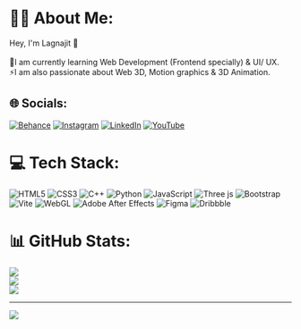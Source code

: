 # 🧑‍🦱 About Me:
Hey, I'm Lagnajit 👋<br><br>🔭I am currently learning Web Development (Frontend specially) & UI/ UX.<br>⚡I am also passionate about Web 3D, Motion graphics & 3D Animation.<br>


## 🌐 Socials:
[![Behance](https://img.shields.io/badge/Behance-1769ff?logo=behance&logoColor=white)](https://behance.net/https://www.behance.net/gghh14) [![Instagram](https://img.shields.io/badge/Instagram-%23E4405F.svg?logo=Instagram&logoColor=white)](https://instagram.com/https://www.instagram.com/i_am_lagnajit07/) [![LinkedIn](https://img.shields.io/badge/LinkedIn-%230077B5.svg?logo=linkedin&logoColor=white)](https://linkedin.com/in/https://www.linkedin.com/in/lagnajit7781/) [![YouTube](https://img.shields.io/badge/YouTube-%23FF0000.svg?logo=YouTube&logoColor=white)](https://youtube.com/@https://www.youtube.com/@expo7526) 

# 💻 Tech Stack:
![HTML5](https://img.shields.io/badge/html5-%23E34F26.svg?style=for-the-badge&logo=html5&logoColor=white) ![CSS3](https://img.shields.io/badge/css3-%231572B6.svg?style=for-the-badge&logo=css3&logoColor=white) ![C++](https://img.shields.io/badge/c++-%2300599C.svg?style=for-the-badge&logo=c%2B%2B&logoColor=white) ![Python](https://img.shields.io/badge/python-3670A0?style=for-the-badge&logo=python&logoColor=ffdd54) ![JavaScript](https://img.shields.io/badge/javascript-%23323330.svg?style=for-the-badge&logo=javascript&logoColor=%23F7DF1E) ![Three js](https://img.shields.io/badge/threejs-black?style=for-the-badge&logo=three.js&logoColor=white) ![Bootstrap](https://img.shields.io/badge/bootstrap-%238511FA.svg?style=for-the-badge&logo=bootstrap&logoColor=white) ![Vite](https://img.shields.io/badge/vite-%23646CFF.svg?style=for-the-badge&logo=vite&logoColor=white) ![WebGL](https://img.shields.io/badge/WebGL-990000?logo=webgl&logoColor=white&style=for-the-badge) ![Adobe After Effects](https://img.shields.io/badge/Adobe%20After%20Effects-9999FF.svg?style=for-the-badge&logo=Adobe%20After%20Effects&logoColor=white) ![Figma](https://img.shields.io/badge/figma-%23F24E1E.svg?style=for-the-badge&logo=figma&logoColor=white) ![Dribbble](https://img.shields.io/badge/Dribbble-EA4C89?style=for-the-badge&logo=dribbble&logoColor=white)
# 📊 GitHub Stats:
![](https://github-readme-stats.vercel.app/api?username=lagnajit007&theme=transparent&hide_border=true&include_all_commits=false&count_private=false)<br/>
![](https://github-readme-streak-stats.herokuapp.com/?user=lagnajit007&theme=transparent&hide_border=true)<br/>
![](https://github-readme-stats.vercel.app/api/top-langs/?username=lagnajit007&theme=transparent&hide_border=true&include_all_commits=false&count_private=false&layout=compact)

---
[![](https://visitcount.itsvg.in/api?id=lagnajit007&icon=5&color=3)](https://visitcount.itsvg.in)

<!-- Proudly created with GPRM ( https://gprm.itsvg.in ) -->
